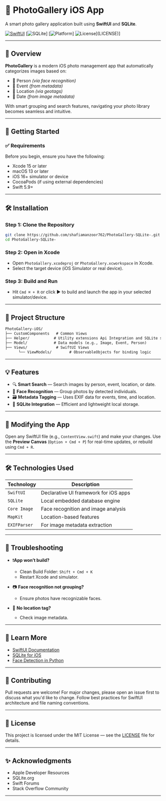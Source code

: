 

# 📸 PhotoGallery iOS App

A smart photo gallery application built using **SwiftUI** and **SQLite**.

[![SwiftUI](https://img.shields.io/badge/SwiftUI-iOS-blue?logo=swift)](https://developer.apple.com/xcode/swiftui/)
\[![SQLite](https://img.shields.io/badge/SQLite-Integrated-lightgrey?logo=sqlite)]
\[![Platform](https://img.shields.io/badge/Platform-iOS-lightblue?logo=apple)]
![License](https://img.shields.io/badge/License-MIT-green.svg)](LICENSE)]

---

## 🧠 Overview

**PhotoGallery** is a modern iOS photo management app that automatically categorizes images based on:

* 🧍 Person *(via face recognition)*
* 🎉 Event *(from metadata)*
* 📍 Location *(via geotags)*
* 📅 Date *(from image metadata)*

With smart grouping and search features, navigating your photo library becomes seamless and intuitive.

---

## 🚀 Getting Started

### ✅ Requirements

Before you begin, ensure you have the following:

* Xcode 15 or later
* macOS 13 or later
* iOS 16+ simulator or device
* CocoaPods (if using external dependencies)
* Swift 5.9+

---

## 🛠 Installation

### Step 1: Clone the Repository

```bash
git clone https://github.com/shafiamanzoor762/PhotoGallery-SQLite-.git
cd PhotoGallery-SQLite-
```

### Step 2: Open in Xcode

* Open `PhotoGallery.xcodeproj` or `PhotoGallery.xcworkspace` in Xcode.
* Select the target device (iOS Simulator or real device).

### Step 3: Build and Run

* Hit `Cmd ⌘ + R` or click ▶️ to build and launch the app in your selected simulator/device.

---

## 📂 Project Structure

```markdown
PhotoGallery-iOS/
├── CustomComponents   # Common Views
├── Helper/           # Utility extensions Api Integration and SQLite service
├── Model/            # Data models (e.g., Image, Event, Person)
├── Views/             # SwiftUI Views
      └── ViewModels/        # ObservableObjects for binding logic
```

---

## 💡 Features

* 🔍 **Smart Search** — Search images by person, event, location, or date.
* 🧠 **Face Recognition** — Group photos by detected individuals.
* 🗃 **Metadata Tagging** — Uses EXIF data for events, time, and location.
* 🧭 **SQLite Integration** — Efficient and lightweight local storage.

---

## 🧪 Modifying the App

Open any SwiftUI file (e.g., `ContentView.swift`) and make your changes.
Use the **Preview Canvas** (`Option + Cmd + P`) for real-time updates, or rebuild using `Cmd + R`.

---

## 🛠 Technologies Used

| Technology   | Description                           |
| ------------ | ------------------------------------- |
| `SwiftUI`    | Declarative UI framework for iOS apps |
| `SQLite`     | Local embedded database engine        |
| `Core Image` | Face recognition and image analysis   |
| `MapKit`     | Location-based features               |
| `EXIFParser` | For image metadata extraction         |

---

## 🐛 Troubleshooting

* ❗**App won’t build?**

  * Clean Build Folder: `Shift + Cmd + K`
  * Restart Xcode and simulator.
* 📷 **Face recognition not grouping?**

  * Ensure photos have recognizable faces.
* 📍 **No location tag?**

  * Check image metadata.

---

## 📘 Learn More

* [SwiftUI Documentation](https://developer.apple.com/documentation/swiftui)
* [SQLite for iOS](https://www.sqlite.org/index.html)
* [Face Detection in Python](https://www.datacamp.com/tutorial/face-detection-python-opencv)

---

## 🤝 Contributing

Pull requests are welcome! For major changes, please open an issue first to discuss what you'd like to change.
Follow best practices for SwiftUI architecture and file naming conventions.

---

## 📄 License

This project is licensed under the MIT License — see the [LICENSE](LICENSE) file for details.

---

## ✨ Acknowledgments

* Apple Developer Resources
* SQLite.org
* Swift Forums
* Stack Overflow Community

---
